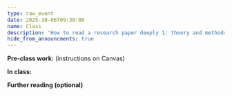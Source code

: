 ```yaml
---
type: raw_event
date: 2025-10-06T09:30:00
name: Class
description: 'How to read a research paper deeply 1: theory and methods'
hide_from_announcments: true
---
```


**Pre-class work:** (instructions on Canvas)



**In class:**



**Further reading (optional)**
